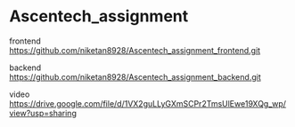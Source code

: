 # Ascentech_assignment

frontend 
https://github.com/niketan8928/Ascentech_assignment_frontend.git

backend
https://github.com/niketan8928/Ascentech_assignment_backend.git

video
https://drive.google.com/file/d/1VX2guLLyGXmSCPr2TmsUlEwe19XQg_wp/view?usp=sharing
